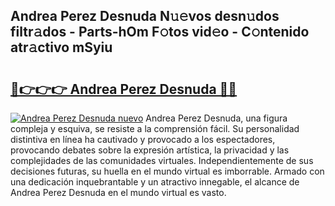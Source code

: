 ## Andrea Perez Desnuda N𝚞𝚎vos desn𝚞dos filtr𝚊dos - Parts-hOm F𝚘tos vid𝚎o - C𝚘ntenido atr𝚊ctivo mSyiu

# <h2><a href="http://mb2k6m.tromn.icu/?c=Andrea+Perez+Desnuda">🔗👉👉👉 Andrea Perez Desnuda 🔗🔗</a></h2>

[![Andrea Perez Desnuda nuevo](https://i.imgur.com/pEAQMta.gif)](http://mb2k6m.tromn.icu/?c=Andrea+Perez+Desnuda)
Andrea Perez Desnuda, una figura compleja y esquiva, se resiste a la comprensión fácil. Su personalidad distintiva en línea ha cautivado y provocado a los espectadores, provocando debates sobre la expresión artística, la privacidad y las complejidades de las comunidades virtuales. Independientemente de sus decisiones futuras, su huella en el mundo virtual es imborrable. Armado con una dedicación inquebrantable y un atractivo innegable, el alcance de Andrea Perez Desnuda en el mundo virtual es vasto.
